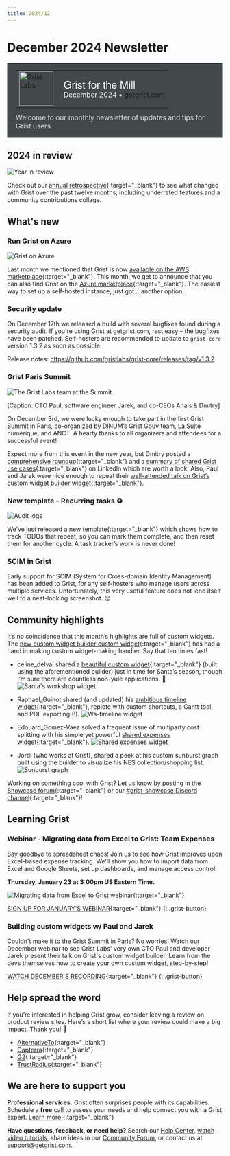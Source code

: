 ```yaml
---
title: 2024/12
---
```


# December 2024 Newsletter

<style>
  /* restore some poorly overridden defaults */
  .newsletter-header .table {
    background-color: initial;
    border: initial;
  }
  .newsletter-header .table > tbody > tr > td {
    padding: initial;
    border: initial;
    vertical-align: initial;
  }
  .newsletter-header img.header-img {
    padding: initial;
    max-width: initial;
    display: initial;
    padding: initial;
    line-height: initial;
    background-color: initial;
    border: initial;
    border-radius: initial;
    margin: initial;
  }

  /* copy newsletter styles, with a prefix for sufficient specificity */
  .newsletter-header .header {
    border: none;
    padding: 0;
    margin: 0;
  }
  .newsletter-header table > tbody > tr > td.header-image {
    width: 80px;
    padding-right: 16px;
  }
  .newsletter-header table > tbody > tr > td.header-text {
    background-color: #42494B;
    padding: 16px 20px;
  }
  .newsletter-header table.header-top {
    border: none;
    padding: 0;
    margin: 0;
    width: 100%;
  }
  .header-title {
    font-family: Helvetica Neue, Helvetica, Arial, sans-serif;
    font-size: 24px;
    line-height: 28px;
    color: #FFFFFF;
  }
  .header-month {
    color: #FFFFFF;
  }
  .header-welcome {
    margin-top: 12px;
    color: #FFFFFF;
  }
  .newsletter-summary {
    background-color: #e3fff5;
    margin: 0;
    padding: 10px;
  }
  .newsletter-summary-header {
    text-align: center;
    padding-bottom: 10px;
    border-bottom: 1px solid lightgrey;
  }
  .newsletter-summary ul {
    padding-left: 20px;
  }
  .newsletter-summary li {
    margin-bottom: 10px;
  }
  .newsletter-summary li p {
    margin: 0px
  }
</style>
<div class="newsletter-header">
<table class="header" cellpadding="0" cellspacing="0" border="0"><tr>
  <td class="header-text">
    <table class="header-top"><tr>
      <td class="header-image">
        <a href="https://www.getgrist.com">
          <img class="header-img" src="/images/newsletters/grist-labs.png" width="80" height="80" alt="Grist Labs" border="0">
        </a>
      </td>
      <td class="header-top-text">
        <div class="header-title">Grist for the Mill</div>
        <div class="header-month">December 2024
          &#8226; <a href="https://www.getgrist.com/">getgrist.com</a></div>
      </td>
    </tr></table>
    <div class="header-welcome" style="color: #e0e0e0;">
      Welcome to our monthly newsletter of updates and tips for Grist users.
    </div>
  </td>
</tr></table>
</div>

## 2024 in review

![Year in review](../images/newsletters/2024-12/banner.png)

Check out our [annual retrospective](https://www.getgrist.com/blog/grist-2024-year-in-review/){:target="\_blank"} to see what changed with Grist over the past twelve months, including underrated features and a community contributions collage.

## What's new

### Run Grist on Azure

![Grist on Azure](../images/newsletters/2024-12/azure.png)

Last month we mentioned that Grist is now [available on the AWS marketplace](){:target="\_blank"}. This month, we get to announce that you can also find Grist on the [Azure marketplace](){:target="\_blank"}. The easiest way to set up a self-hosted instance, just got... another option.

### Security update

On December 17th we released a build with several bugfixes found during a security audit. If you're using Grist at getgrist.com, rest easy – the bugfixes have been patched. Self-hosters are recommended to update to `grist-core` version 1.3.2 as soon as possible.

Release notes: https://github.com/gristlabs/grist-core/releases/tag/v1.3.2

### Grist Paris Summit

![The Grist Labs team at the Summit](../images/newsletters/2024-12/summit.jpg)

[Caption: CTO Paul, software engineer Jarek, and co-CEOs Anais & Dmitry]

On December 3rd, we were lucky enough to take part in the first Grist Summit in Paris, co-organized by DINUM’s Grist Gouv team, La Suite numérique, and ANCT. A hearty thanks to all organizers and attendees for a successful event!

Expect more from this event in the new year, but Dmitry posted a [comprehensive roundup](https://www.linkedin.com/feed/update/urn:li:activity:7270578128572366849/){:target="\_blank"} and a [summary of shared Grist use cases](https://www.linkedin.com/feed/update/urn:li:activity:7272962732570660864/){:target="\_blank"} on LinkedIn which are worth a look! Also, Paul and Jarek were nice enough to repeat their [well-attended talk on Grist’s custom widget builder widget](https://www.getgrist.com/webinars/custom-widget-builder/){:target="\_blank"}.

### New template - Recurring tasks ♻️

![Audit logs](../images/newsletters/2024-12/recurring-tasks.png)

We’ve just released a [new template](https://www.getgrist.com/templates/recurring-tasks/){:target="\_blank"} which shows how to track TODOs that repeat, so you can mark them complete, and then reset them for another cycle. A task tracker’s work is never done! 

### SCIM in Grist

Early support for SCIM (System for Cross-domain Identity Management) has been added to Grist, for any self-hosters who manage users across multiple services. Unfortunately, this very useful feature does not lend itself well to a neat-looking screenshot. 😔

## Community highlights

It’s no coincidence that this month’s highlights are full of custom widgets. The [new custom widget builder custom widget](https://community.getgrist.com/t/new-community-widget-custom-widget-builder/6803){:target="\_blank"} has had a hand in making custom widget-making handier. Say that ten times fast!

* celine_delval shared a [beautiful custom widget](https://community.getgrist.com/t/tutorial-building-santas-workshop-dashboard-with-custom-widget-builder-a-step-by-step-guide-to-advanced-visualization-in-grist/7478){:target="\_blank"} (built using the aforementioned builder) just in time for Santa’s season, though I’m sure there are countless non-yule applications. 🎅
![Santa's workshop widget](../images/newsletters/2024-12/christmas-template.gif)

* Raphael_Guinot shared (and updated) his [ambitious timeline widget](https://community.getgrist.com/t/ws-timeline-timeline-widget/7424/10){:target="\_blank"}, replete with custom shortcuts, a Gantt tool, and PDF exporting (!).
![Ws-timeline widget](../images/newsletters/2024-12/ws-timeline.png)

* Edouard_Gomez-Vaez solved a frequent issue of multiparty cost splitting with his simple yet powerful [shared expenses widget](https://community.getgrist.com/t/shared-expenses-template/7592){:target="\_blank"}.
![Shared expenses widget](../images/newsletters/2024-12/cost-splitter.png)

* Jordi (who works at Grist), shared a peek at his custom sunburst graph built using the builder to visualize his NES collection/shopping list.
![Sunburst graph](../images/newsletters/2024-12/sunburst.png)

Working on something cool with Grist? Let us know by posting in the [Showcase forum](https://community.getgrist.com/c/showcase/8){:target="\_blank"} or our [#grist-showcase Discord channel](https://discord.gg/MYKpYQ3fbP){:target="\_blank"}!

## Learning Grist

### Webinar - Migrating data from Excel to Grist: Team Expenses

Say goodbye to spreadsheet chaos! Join us to see how Grist improves upon Excel-based expense tracking. We’ll show you how to import data from Excel and Google Sheets, set up dashboards, and manage access control.

**Thursday, January 23 at 3:00pm US Eastern Time.**

[![Migrating data from Excel to Grist webinar](../images/newsletters/2024-12/webinar.png)](https://www.getgrist.com/webinars/migrating-data-from-excel-to-grist-team-expenses/?utm_source=support-newsletter&utm_medium=internal&utm_campaign=build-webinar&utm_term=january-2025){:target="\_blank"}

[SIGN UP FOR JANUARY'S WEBINAR](https://www.getgrist.com/webinars/migrating-data-from-excel-to-grist-team-expenses/?utm_source=support-newsletter&utm_medium=internal&utm_campaign=build-webinar&utm_term=january-2025){:target="\_blank"}
{: .grist-button}

### Building custom widgets w/ Paul and Jarek

Couldn't make it to the Grist Summit in Paris? No worries! Watch our December webinar to see Grist Labs' very own CTO Paul and developer Jarek present their talk on Grist's custom widget builder. Learn from the devs themselves how to create your own custom widget, step-by-step!

[WATCH DECEMBER'S RECORDING](https://www.getgrist.com/webinars/custom-widget-builder/){:target="\_blank"}
{: .grist-button}

## Help spread the word
If you’re interested in helping Grist grow, consider leaving a review on product review sites. Here’s a short list where your review could make a big impact. Thank you! 🙏

* [AlternativeTo](https://alternativeto.net/software/grist/about/){:target="\_blank"}
* [Capterra](https://www.capterra.com/p/232821/Grist/){:target="\_blank"}
* [G2](https://www.g2.com/products/grist){:target="\_blank"}
* [TrustRadius](https://www.trustradius.com/products/grist/){:target="\_blank"}

## We are here to support you

**Professional services.** Grist often surprises people with its capabilities. Schedule a **free** call to assess your needs and help connect you with a Grist expert. [Learn more.](https://www.getgrist.com/professional-services/){:target="\_blank"}

**Have questions, feedback, or need help?** Search our [Help Center](../index.md), [watch video
tutorials](https://www.youtube.com/channel/UCx0ioQrrC-bIrkmZ7ZULr0g/playlists), share ideas in our
[Community Forum](https://community.getgrist.com), or contact us at <support@getgrist.com>.